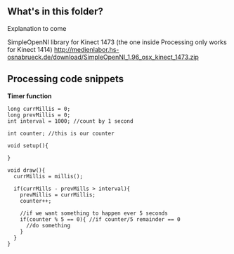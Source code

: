 What's in this folder?
--------------------------------------------

Explanation to come

SimpleOpenNI library for Kinect 1473 (the one inside Processing only works for Kinect 1414)
http://medienlabor.hs-osnabrueck.de/download/SimpleOpenNI_1.96_osx_kinect_1473.zip

Processing code snippets
--------------------------------------------

**Timer function**

```
long currMillis = 0;
long prevMillis = 0;
int interval = 1000; //count by 1 second

int counter; //this is our counter

void setup(){
  
}

void draw(){
  currMillis = millis();

  if(currMills - prevMills > interval){
    prevMillis = currMillis;
    counter++;
    
    //if we want something to happen ever 5 seconds
    if(counter % 5 == 0){ //if counter/5 remainder == 0
      //do something
    }
  }  
}
```
